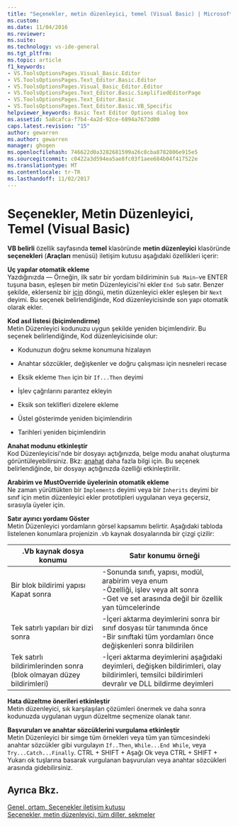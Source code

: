 ```yaml
---
title: "Seçenekler, metin düzenleyici, temel (Visual Basic) | Microsoft Docs"
ms.custom: 
ms.date: 11/04/2016
ms.reviewer: 
ms.suite: 
ms.technology: vs-ide-general
ms.tgt_pltfrm: 
ms.topic: article
f1_keywords:
- VS.ToolsOptionsPages.Visual_Basic.Editor
- VS.ToolsOptionsPages.Text_Editor.Basic.Editor
- VS.ToolsOptionsPages.Visual_Basic_Editor.Editor
- VS.ToolsOptionsPages.Text_Editor.Basic.SimplifiedEditorPage
- VS.ToolsOptionsPages.Text_Editor.Basic
- VS.ToolsOptionsPages.Text_Editor.Basic.VB_Specific
helpviewer_keywords: Basic Text Editor Options dialog box
ms.assetid: 5a8cafca-f7b4-4a2d-92ce-6894a7673d00
caps.latest.revision: "15"
author: gewarren
ms.author: gewarren
manager: ghogen
ms.openlocfilehash: 746622d0a3282681599a26c8cba8782806e915e5
ms.sourcegitcommit: c0422a3d594ea5ae8fc03f1aee684b04f417522e
ms.translationtype: MT
ms.contentlocale: tr-TR
ms.lasthandoff: 11/02/2017
---
```

# <a name="options-text-editor-basic-visual-basic"></a>Seçenekler, Metin Düzenleyici, Temel (Visual Basic)
**VB belirli** özellik sayfasında **temel** klasöründe **metin düzenleyici** klasöründe **seçenekleri** (**Araçları** menüsü) iletişim kutusu aşağıdaki özellikleri içerir:  
  
 **Uç yapılar otomatik ekleme**  
 Yazdığınızda — Örneğin, ilk satır bir yordam bildiriminin `Sub Main—`ve ENTER tuşuna basın, eşleşen bir metin Düzenleyicisi'ni ekler `End Sub` satır. Benzer şekilde, eklerseniz bir [için](/dotnet/visual-basic/language-reference/statements/for-next-statement) döngü, metin düzenleyici ekler eşleşen bir `Next` deyimi. Bu seçenek belirlendiğinde, Kod düzenleyicisinde son yapı otomatik olarak ekler.  
  
 **Kod asıl listesi (biçimlendirme)**  
 Metin Düzenleyici kodunuzu uygun şekilde yeniden biçimlendirir. Bu seçenek belirlendiğinde, Kod düzenleyicisinde olur:  
  
-   Kodunuzun doğru sekme konumuna hizalayın  
  
-   Anahtar sözcükler, değişkenler ve doğru çalışması için nesneleri recase  
  
-   Eksik ekleme `Then` için bir `If...Then` deyimi  
  
-   İşlev çağrılarını parantez ekleyin  
  
-   Eksik son teklifleri dizelere ekleme  
  
-   Üstel gösterimde yeniden biçimlendirin  
  
-   Tarihleri yeniden biçimlendirin  
  
**Anahat modunu etkinleştir**  
Kod Düzenleyicisi'nde bir dosyayı açtığınızda, belge modu anahat oluşturma görüntüleyebilirsiniz. Bkz: [anahat](../../ide/outlining.md) daha fazla bilgi için. Bu seçenek belirlendiğinde, bir dosyayı açtığınızda özelliği etkinleştirilir.  
  
**Arabirim ve MustOverride üyelerinin otomatik ekleme**  
Ne zaman yürüttükten bir `Implements` deyimi veya bir `Inherits` deyimi bir sınıf için metin düzenleyici ekler prototipleri uygulanan veya geçersiz, sırasıyla üyeler için.  
  
**Satır ayırıcı yordamı Göster**  
Metin Düzenleyici yordamların görsel kapsamını belirtir. Aşağıdaki tabloda listelenen konumlara projenizin .vb kaynak dosyalarında bir çizgi çizilir:  
  
|.Vb kaynak dosya konumu|Satır konumu örneği|  
|---------------------------------|------------------------------|  
|Bir blok bildirimi yapısı Kapat sonra|-Sonunda sınıfı, yapısı, modül, arabirim veya enum<br />-Özelliği, işlev veya alt sonra<br />-Get ve set arasında değil bir özellik yan tümcelerinde|  
|Tek satırlı yapıları bir dizi sonra|-İçeri aktarma deyimlerini sonra bir sınıf dosyası tür tanımında önce<br />-Bir sınıftaki tüm yordamları önce değişkenleri sonra bildirilen|  
|Tek satırlı bildirimlerinden sonra (blok olmayan düzey bildirimleri)|-İçeri aktarma deyimlerini aşağıdaki deyimleri, değişken bildirimleri, olay bildirimleri, temsilci bildirimleri devralır ve DLL bildirme deyimleri|  
  
**Hata düzeltme önerileri etkinleştir**  
Metin düzenleyici, sık karşılaşılan çözümleri önermek ve daha sonra kodunuzda uygulanan uygun düzeltme seçmenize olanak tanır.  
  
**Başvuruları ve anahtar sözcüklerini vurgulama etkinleştir**  
Metin Düzenleyici bir simge tüm örnekleri veya tüm yan tümcesindeki anahtar sözcükler gibi vurgulayın `If..Then`, `While...End While`, veya `Try...Catch...Finally`. CTRL + SHIFT + Aşağı Ok veya CTRL + SHIFT + Yukarı ok tuşlarına basarak vurgulanan başvuruları veya anahtar sözcükleri arasında gidebilirsiniz.  
  
## <a name="see-also"></a>Ayrıca Bkz.  
[Genel, ortam, Seçenekler iletişim kutusu](../../ide/reference/general-environment-options-dialog-box.md)   
[Seçenekler, metin düzenleyici, tüm diller, sekmeler](../../ide/reference/options-text-editor-all-languages-tabs.md)